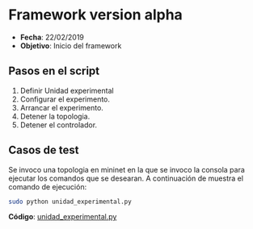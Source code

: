# Framework version alpha #

* **Fecha**: 22/02/2019
* **Objetivo**: Inicio del framework 

## Pasos en el script ##

1. Definir Unidad experimental
2. Configurar el experimento.
3. Arrancar el experimento.
4. Detener la topologia.
5. Detener el controlador.

## Casos de test ##

Se invoco una topologia en mininet en la que se invoco la consola para ejecutar los comandos que se desearan. A continuación de muestra el comando de ejecución:

```bash
sudo python unidad_experimental.py
```

**Código**: [unidad_experimental.py](unidad_experimental.py)
